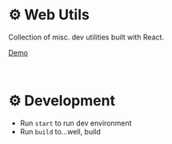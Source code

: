 # ⚙️ Web Utils

Collection of misc. dev utilities built with React.

[Demo](https://utils.unnar.guru/)

<br/>


# ⚙️ Development

* Run `start` to run dev environment
* Run `build` to...well, build
